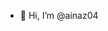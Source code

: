 - 👋 Hi, I’m @ainaz04

<!---
ainaz04/ainaz04 is a ✨ special ✨ repository because its `README.md` (this file) appears on your GitHub profile.
You can click the Preview link to take a look at your changes.
--->
